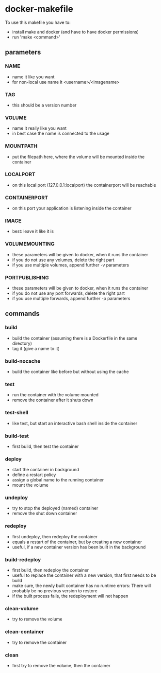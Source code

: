 # docker-makefile

To use this makefile you have to:
- install make and docker (and have to have docker permissions)
- run 'make \<command\>'

## parameters

### NAME
- name it like you want
- for non-local use name it \<username\>/\<imagename\>

### TAG
- this should be a version number

### VOLUME
- name it really like you want
- in best case the name is connected to the usage

### MOUNTPATH
- put the filepath here, where the volume will be mounted inside the container

### LOCALPORT
- on this local port (127.0.0.1:localport) the containerport will be reachable

### CONTAINERPORT
- on this port your application is listening inside the container


### IMAGE
- best: leave it like it is

### VOLUMEMOUNTING
- these parameters will be given to docker, when it runs the container
- if you do not use any volumes, delete the right part
- if you use multiple volumes, append further -v parameters

### PORTPUBLISHING
- these parameters will be given to docker, when it runs the container
- if you do not use any port forwards, delete the right part
- if you use multiple forwards, append further -p parameters

## commands

### build
- build the container (assuming there is a Dockerfile in the same directory)
- tag it (give a name to it)

### build-nocache
- build the container like before but without using the cache

### test
- run the container with the volume mounted
- remove the container after it shuts down

### test-shell
- like test, but start an interactive bash shell inside the container

### build-test
- first build, then test the container

### deploy
- start the container in background
- define a restart policy
- assign a global name to the running container
- mount the volume

### undeploy
- try to stop the deployed (named) container
- remove the shut down container

### redeploy
- first undeploy, then redeploy the container
- equals a restart of the container, but by creating a new container
- useful, if a new container version has been built in the background

### build-redeploy
- first build, then redeploy the container
- useful to replace the container with a new version, that first needs to be build
- make sure, the newly built container has no runtime errors: There will probably be no previous version to restore
- if the built process fails, the redeployment will not happen

### clean-volume
- try to remove the volume

### clean-container
- try to remove the container

### clean
- first try to remove the volume, then the container
